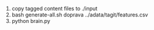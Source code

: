 1) copy tagged content files to ./input
2) bash generate-all.sh doprava ../adata/tagit/features.csv
3) python brain.py

